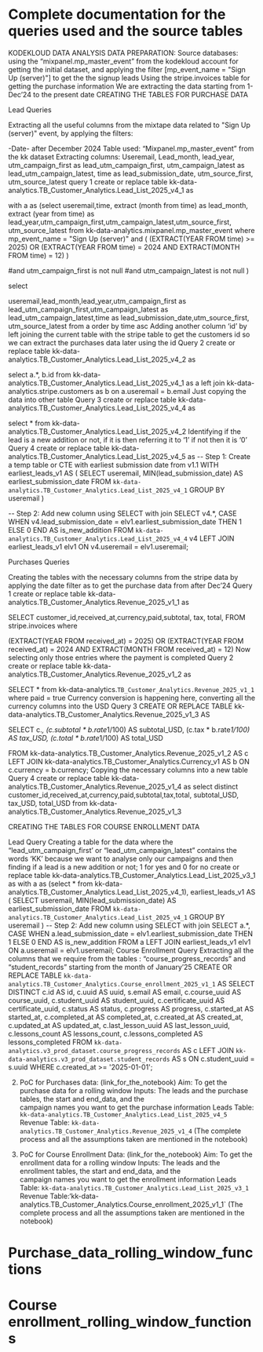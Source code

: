 # Complete documentation for the queries used and the source tables
  KODEKLOUD DATA ANALYSIS
DATA PREPARATION: 
Source databases: 
using the “mixpanel.mp_master_event” from the kodekloud account for getting the initial dataset, and applying the filter [mp_event_name = "Sign Up (server)"] to get the the signup leads
Using the stripe.invoices table for getting the purchase information
We are extracting the data starting from 1-Dec’24 to the present date
CREATING THE TABLES FOR PURCHASE DATA 

Lead Queries




Extracting all the useful columns from the mixtape data related to "Sign Up (server)" event,  by applying the filters:

-Date- after December 2024
Table used: 
“Mixpanel.mp_master_event” from the kk dataset
Extracting columns:
Useremail,
Lead_month,
lead_year,
utm_campaign_first as lead_utm_campaign_first,
utm_campaign_latest as lead_utm_campaign_latest,
time as lead_submission_date,
utm_source_first,
utm_source_latest
query 1
create or replace table kk-data-analytics.TB_Customer_Analytics.Lead_List_2025_v4_1 as

with a as (select useremail,time, extract (month from time) as lead_month, extract (year from time) as lead_year,utm_campaign_first,utm_campaign_latest,utm_source_first, utm_source_latest
from kk-data-analytics.mixpanel.mp_master_event
where mp_event_name = "Sign Up (server)"
and
(
(EXTRACT(YEAR FROM time) >= 2025) OR
(EXTRACT(YEAR FROM time) = 2024 AND EXTRACT(MONTH FROM time) = 12)
)

#and utm_campaign_first is not null
#and utm_campaign_latest is not null
)

select

useremail,lead_month,lead_year,utm_campaign_first as lead_utm_campaign_first,utm_campaign_latest as lead_utm_campaign_latest,time as lead_submission_date,utm_source_first, utm_source_latest
from a
order by time asc
Adding another column ‘id’ by left joining the current table with the stripe table to get the customers id so we can extract the purchases data later using the id
Query 2
create or replace table kk-data-analytics.TB_Customer_Analytics.Lead_List_2025_v4_2 as

select a.*, b.id from kk-data-analytics.TB_Customer_Analytics.Lead_List_2025_v4_1 as a
left join kk-data-analytics.stripe.customers as b
on a.useremail = b.email
Just copying the data into other table
Query 3
create or replace table kk-data-analytics.TB_Customer_Analytics.Lead_List_2025_v4_4 as

select * from kk-data-analytics.TB_Customer_Analytics.Lead_List_2025_v4_2
Identifying if the lead is a new addition or not, if it is then referring it to ‘1’ if not then it is ‘0’
Query 4
create or replace table kk-data-analytics.TB_Customer_Analytics.Lead_List_2025_v4_5 as
-- Step 1: Create a temp table or CTE with earliest submission date from v1.1
WITH earliest_leads_v1 AS (
SELECT
useremail,
MIN(lead_submission_date) AS earliest_submission_date
FROM
`kk-data-analytics.TB_Customer_Analytics.Lead_List_2025_v4_1`
GROUP BY
useremail
)

-- Step 2: Add new column using SELECT with join
SELECT
v4.*,
CASE
WHEN v4.lead_submission_date = elv1.earliest_submission_date THEN 1
ELSE 0
END AS is_new_addition
FROM
`kk-data-analytics.TB_Customer_Analytics.Lead_List_2025_v4_4` v4
LEFT JOIN
earliest_leads_v1 elv1
ON
v4.useremail = elv1.useremail;




Purchases Queries




Creating the tables with the necessary columns from the stripe data by applying the date filter as to get the purchase data from after Dec’24
Query 1
create or replace table kk-data-analytics.TB_Customer_Analytics.Revenue_2025_v1_1 as


SELECT customer_id,received_at,currency,paid,subtotal, tax, total, FROM stripe.invoices
where

(EXTRACT(YEAR FROM received_at) = 2025) OR
(EXTRACT(YEAR FROM received_at) = 2024 AND EXTRACT(MONTH FROM received_at) = 12)
Now selecting only those entries where the payment is completed
Query 2
create or replace table kk-data-analytics.TB_Customer_Analytics.Revenue_2025_v1_2 as

SELECT * from kk-data-analytics.`TB_Customer_Analytics.Revenue_2025_v1_1`
where
paid = true
Currency conversion is happening here, converting all the currency columns into the USD
Query 3
CREATE OR REPLACE TABLE kk-data-analytics.TB_Customer_Analytics.Revenue_2025_v1_3 AS

SELECT
c.*,
(c.subtotal * b.rate*1/100) AS subtotal_USD,
(c.tax * b.rate*1/100) AS tax_USD,
(c.total * b.rate*1/100) AS total_USD

FROM
kk-data-analytics.TB_Customer_Analytics.Revenue_2025_v1_2 AS c
LEFT JOIN
kk-data-analytics.TB_Customer_Analytics.Currency_v1 AS b
ON
c.currency = b.currency;
Copying the necessary columns into a new table
Query 4
create or replace table kk-data-analytics.TB_Customer_Analytics.Revenue_2025_v1_4 as select distinct customer_id,received_at,currency,paid,subtotal,tax,total, subtotal_USD, tax_USD, total_USD from kk-data-analytics.TB_Customer_Analytics.Revenue_2025_v1_3


CREATING THE TABLES FOR COURSE ENROLLMENT DATA

Lead Query
Creating a table for the data where the “lead_utm_campaign_first’ or “lead_utm_campaign_latest” contains the words ‘KK’ because we want to analyse only our campaigns and then finding if a lead is a new addition or not; 1 for yes and 0 for no 
create or replace table kk-data-analytics.TB_Customer_Analytics.Lead_List_2025_v3_1 as
with a as (select * from kk-data-analytics.TB_Customer_Analytics.Lead_List_2025_v4_1),
earliest_leads_v1 AS (
SELECT
useremail, MIN(lead_submission_date) AS earliest_submission_date
FROM
`kk-data-analytics.TB_Customer_Analytics.Lead_List_2025_v4_1`
GROUP BY
useremail
)
-- Step 2: Add new column using SELECT with join
SELECT
a.*,
CASE
WHEN a.lead_submission_date = elv1.earliest_submission_date THEN 1 ELSE 0
END AS is_new_addition
FROM a
LEFT JOIN
earliest_leads_v1 elv1
ON
a.useremail = elv1.useremail;
Course Enrollment Query
Extracting all the columns that we require from the tables : “course_progress_records” and “student_records” starting from the month of January’25
CREATE OR REPLACE TABLE `kk-data-analytics.TB_Customer_Analytics.Course_enrollment_2025_v1_1` AS
SELECT DISTINCT
c.id AS id,
c.uuid AS uuid,
s.email AS email,
c.course_uuid AS course_uuid,
c.student_uuid AS student_uuid,
c.certificate_uuid AS certificate_uuid,
c.status AS status,
c.progress AS progress,
c.started_at AS started_at,
c.completed_at AS completed_at,
c.created_at AS created_at,
c.updated_at AS updated_at,
c.last_lesson_uuid AS last_lesson_uuid,
c.lessons_count AS lessons_count,
c.lessons_completed AS lessons_completed
FROM
`kk-data-analytics.v3_prod_dataset.course_progress_records` AS c
LEFT JOIN
`kk-data-analytics.v3_prod_dataset.student_records` AS s
ON c.student_uuid = s.uuid
WHERE
c.created_at >= '2025-01-01';


2. PoC for Purchases data: (link_for_the_notebook)
      Aim: To get the purchase data for a rolling window 
      Inputs: The leads and the purchase tables, the start and end_data, and the     
                    campaign names you want to get the purchase information
       Leads Table: `kk-data-analytics.TB_Customer_Analytics.Lead_List_2025_v4_5`
       Revenue Table: `kk-data-analytics.TB_Customer_Analytics.Revenue_2025_v1_4`
     (The complete process and all the assumptions taken are mentioned in the notebook)

3. PoC for Course Enrollment Data: (link_for the_notebook)
      Aim: To get the enrollment data for a rolling window 
      Inputs: The leads and the enrollment tables, the start and end_data, and the     
                    campaign names you want to get the enrollment information
      Leads Table: `kk-data-analytics.TB_Customer_Analytics.Lead_List_2025_v3_1`
     Revenue Table:‘kk-data-analytics.TB_Customer_Analytics.Course_enrollment_2025_v1_1`
     (The complete process and all the assumptions taken are mentioned in the notebook)



# Purchase_data_rolling_window_functions
# Course enrollment_rolling_window_functions
